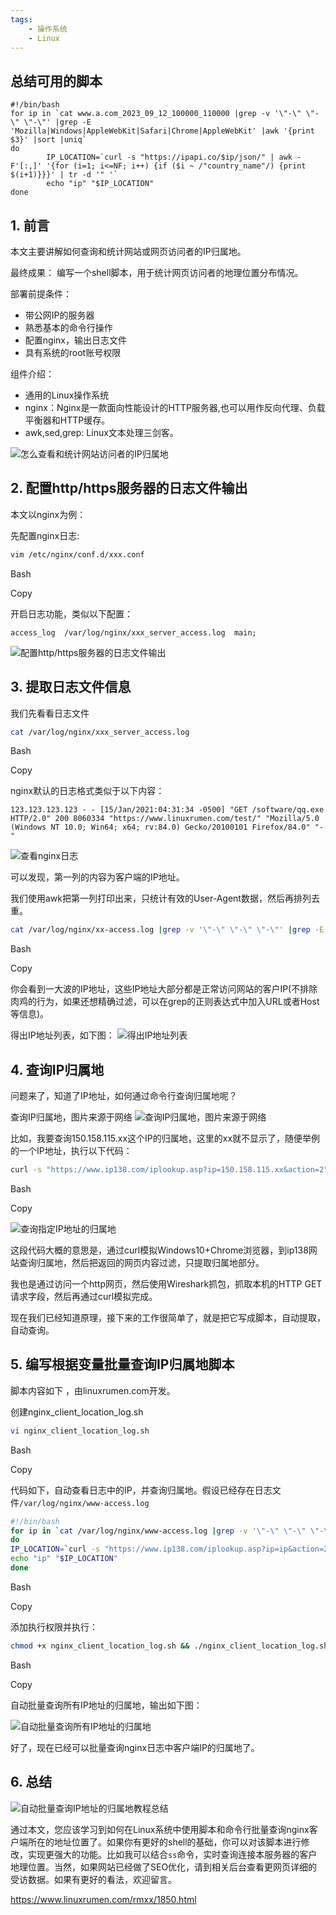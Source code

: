 ```yaml
---
tags:
    - 操作系统
    - Linux
---
```


## 总结可用的脚本

```
#!/bin/bash
for ip in `cat www.a.com_2023_09_12_100000_110000 |grep -v '\"-\" \"-\" \"-\"' |grep -E 'Mozilla|Windows|AppleWebKit|Safari|Chrome|AppleWebKit' |awk '{print $3}' |sort |uniq`
do
        IP_LOCATION=`curl -s "https://ipapi.co/$ip/json/" | awk -F'[:,]' '{for (i=1; i<=NF; i++) {if ($i ~ /"country_name"/) {print $(i+1)}}}' | tr -d '" '`
        echo "ip" "$IP_LOCATION"
done
```





## 1. 前言

本文主要讲解如何查询和统计网站或网页访问者的IP归属地。

最终成果：
编写一个shell脚本，用于统计网页访问者的地理位置分布情况。

部署前提条件：

- 带公网IP的服务器
- 熟悉基本的命令行操作
- 配置nginx，输出日志文件
- 具有系统的root账号权限

组件介绍：

- 通用的Linux操作系统
- nginx：Nginx是一款面向性能设计的HTTP服务器,也可以用作反向代理、负载平衡器和HTTP缓存。
- awk,sed,grep: Linux文本处理三剑客。

![怎么查看和统计网站访问者的IP归属地](/img-post/开发/操作系统/Linux/批量查询和统计网站访问者的IP归属地.assets/how-to-query-nginx-client-ip-location.png)

## 2. 配置http/https服务器的日志文件输出

本文以nginx为例：

先配置nginx日志:

```bash
vim /etc/nginx/conf.d/xxx.conf
```

Bash

Copy

开启日志功能，类似以下配置：

```
access_log  /var/log/nginx/xxx_server_access.log  main;
```

![配置http/https服务器的日志文件输出](/img-post/开发/操作系统/Linux/批量查询和统计网站访问者的IP归属地.assets/nginx-log-conf.png)

## 3. 提取日志文件信息

我们先看看日志文件

```bash
cat /var/log/nginx/xxx_server_access.log
```

Bash

Copy

nginx默认的日志格式类似于以下内容：

```
123.123.123.123 - - [15/Jan/2021:04:31:34 -0500] "GET /software/qq.exe HTTP/2.0" 200 8060334 "https://www.linuxrumen.com/test/" "Mozilla/5.0 (Windows NT 10.0; Win64; x64; rv:84.0) Gecko/20100101 Firefox/84.0" "-"
```

![查看nginx日志](/img-post/开发/操作系统/Linux/批量查询和统计网站访问者的IP归属地.assets/nginx-log-output.png)

可以发现，第一列的内容为客户端的IP地址。

我们使用awk把第一列打印出来，只统计有效的User-Agent数据，然后再排列去重。

```bash
cat /var/log/nginx/xx-access.log |grep -v '\"-\" \"-\" \"-\"' |grep -E 'Mozilla|Windows|AppleWebKit|Safari|Chrome|AppleWebKit' |awk '{print $1}' |sort |uniq
```

Bash

Copy

你会看到一大波的IP地址，这些IP地址大部分都是正常访问网站的客户IP(不排除肉鸡的行为，如果还想精确过滤，可以在grep的正则表达式中加入URL或者Host等信息)。

得出IP地址列表，如下图：
![得出IP地址列表](/img-post/开发/操作系统/Linux/批量查询和统计网站访问者的IP归属地.assets/ip-list.png)

## 4. 查询IP归属地

问题来了，知道了IP地址，如何通过命令行查询归属地呢？

查询IP归属地，图片来源于网络
![查询IP归属地，图片来源于网络](/img-post/开发/操作系统/Linux/批量查询和统计网站访问者的IP归属地.assets/ip-map.jpeg)

比如，我要查询150.158.115.xx这个IP的归属地，这里的xx就不显示了，随便举例的一个IP地址，执行以下代码：

```bash
curl -s "https://www.ip138.com/iplookup.asp?ip=150.158.115.xx&action=2" -H "Host: www.ip138.com" -H "Connection: keep-alive" -H "Upgrade-Insecure-Requests: 1" -H "User-Agent: Mozilla/5.0 (Windows NT 10.0; Win64; x64) AppleWebKit/537.36 (KHTML, like Gecko) Chrome/87.0.4280.141 Safari/537.36" -H "Accept: text/html,application/xhtml+xml,application/xml;q=0.9,image/avif,image/webp,image/apng,*/*;q=0.8,application/signed-exchange;v=b3;q=0.9" -H "Accept-Encoding: gzip, deflate" -H "Accept-Language: zh-CN,zh;q=0.9,en;q=0.8,zh-TW;q=0.7"  -H "Cookie: Hm_lvt_7254fb0edf3ade4dbb48f0262d9deb63=1608791174" --compressed |iconv -fgb2312 -t utf-8 |grep 'ASN' |head -n1 |awk -F \" '{ print $4}'
```

Bash

Copy

![查询指定IP地址的归属地](/img-post/开发/操作系统/Linux/批量查询和统计网站访问者的IP归属地.assets/ip_location.png)

这段代码大概的意思是，通过curl模拟Windows10+Chrome浏览器，到ip138网站查询归属地，然后把返回的网页内容过滤，只提取归属地部分。

我也是通过访问一个http网页，然后使用Wireshark抓包，抓取本机的HTTP GET请求字段，然后再通过curl模拟完成。

现在我们已经知道原理，接下来的工作很简单了，就是把它写成脚本，自动提取，自动查询。

## 5. 编写根据变量批量查询IP归属地脚本

脚本内容如下 ，由linuxrumen.com开发。

创建nginx_client_location_log.sh

```bash
vi nginx_client_location_log.sh
```

Bash

Copy

代码如下，自动查看日志中的IP，并查询归属地。假设已经存在日志文件`/var/log/nginx/www-access.log`

```bash
#!/bin/bash
for ip in `cat /var/log/nginx/www-access.log |grep -v '\"-\" \"-\" \"-\"' |grep -E 'Mozilla|Windows|AppleWebKit|Safari|Chrome|AppleWebKit' |awk '{print 1}' |sort |uniq`
do
IP_LOCATION=`curl -s "https://www.ip138.com/iplookup.asp?ip=ip&action=2" -H "Host: www.ip138.com" -H "Connection: keep-alive" -H "Upgrade-Insecure-Requests: 1" -H "User-Agent: Mozilla/5.0 (Windows NT 10.0; Win64; x64) AppleWebKit/537.36 (KHTML, like Gecko) Chrome/87.0.4280.141 Safari/537.36" -H "Accept: text/html,application/xhtml+xml,application/xml;q=0.9,image/avif,image/webp,image/apng,*/*;q=0.8,application/signed-exchange;v=b3;q=0.9" -H "Accept-Encoding: gzip, deflate" -H "Accept-Language: zh-CN,zh;q=0.9,en;q=0.8,zh-TW;q=0.7"  -H "Cookie: Hm_lvt_7254fb0edf3ade4dbb48f0262d9deb63=1608791174" --compressed |iconv -fgb2312 -t utf-8 |grep 'ASN' |head -n1 |awk -F \" '{ print 4}'`
echo "ip" "$IP_LOCATION"
done
```

Bash

Copy

添加执行权限并执行：

```bash
chmod +x nginx_client_location_log.sh && ./nginx_client_location_log.sh
```

Bash

Copy

自动批量查询所有IP地址的归属地，输出如下图：

![自动批量查询所有IP地址的归属地](/img-post/开发/操作系统/Linux/批量查询和统计网站访问者的IP归属地.assets/all-ip-locations.png)

好了，现在已经可以批量查询nginx日志中客户端IP的归属地了。

## 6. 总结

![自动批量查询IP地址的归属地教程总结](/img-post/开发/操作系统/Linux/批量查询和统计网站访问者的IP归属地.assets/ip-location-query.png)

通过本文，您应该学习到如何在Linux系统中使用脚本和命令行批量查询nginx客户端所在的地址位置了。如果你有更好的shell的基础，你可以对该脚本进行修改，实现更强大的功能。比如我可以结合`ss`命令，实时查询连接本服务器的客户地理位置。当然，如果网站已经做了SEO优化，请到相关后台查看更网页详细的受访数据。如果有更好的看法，欢迎留言。



https://www.linuxrumen.com/rmxx/1850.html